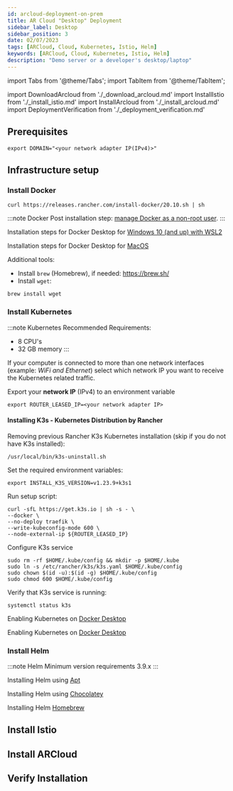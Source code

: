 ```yaml
---
id: arcloud-deployment-on-prem
title: AR Cloud "Desktop" Deployment
sidebar_label: Desktop
sidebar_position: 3
date: 02/07/2023
tags: [ARCloud, Cloud, Kubernetes, Istio, Helm]
keywords: [ARCloud, Cloud, Kubernetes, Istio, Helm]
description: "Demo server or a developer's desktop/laptop"
---
```

import Tabs from '@theme/Tabs';
import TabItem from '@theme/TabItem';

import DownloadArcloud from './_download_arcloud.md'
import InstallIstio from './_install_istio.md'
import InstallArcloud from './_install_arcloud.md'
import DeploymentVerification from './_deployment_verification.md'

## Prerequisites

<DownloadArcloud />

```shell
export DOMAIN="<your network adapter IP(IPv4)>"
```

## Infrastructure setup

### Install Docker  

<Tabs>
  <TabItem value="ubuntu" label="Ubuntu 20.04" default>

```shell
curl https://releases.rancher.com/install-docker/20.10.sh | sh
```

:::note Docker
Post installation step: [manage Docker as a non-root user](https://docs.docker.com/engine/install/linux-postinstall/).
:::

  </TabItem>
  <TabItem value="windows" label="Windows 10">

Installation steps for Docker Desktop for [Windows 10 (and up) with WSL2](https://docs.docker.com/desktop/install/windows-install/)

  </TabItem>
  <TabItem value="macos" label="MacOS">

Installation steps for Docker Desktop for [MacOS](https://docs.docker.com/desktop/install/mac-install/)

Additional tools:

- Install `brew` (Homebrew), if needed: https://brew.sh/
- Install `wget`:

```shell
brew install wget
```

  </TabItem>
</Tabs>

### Install Kubernetes

:::note Kubernetes
Recommended Requirements:

- 8 CPU's
- 32 GB memory
:::

If your computer is connected to more than one network interfaces (example: *WiFi and Ethernet*) select which network IP you want to receive the Kubernetes related traffic.

Export your **network IP** (IPv4) to an environment variable

```shell
export ROUTER_LEASED_IP=<your network adapter IP>
```

<Tabs>
  <TabItem value="ubuntu" label="Ubuntu 20.04" default>

#### Installing K3s - Kubernetes Distribution by Rancher

Removing previous Rancher K3s Kubernetes installation (skip if you do not have K3s installed):

```shell
/usr/local/bin/k3s-uninstall.sh
```

Set the required environment variables:

```shell
export INSTALL_K3S_VERSION=v1.23.9+k3s1
```

Run setup script:

```shell
curl -sfL https://get.k3s.io | sh -s - \
--docker \
--no-deploy traefik \
--write-kubeconfig-mode 600 \
--node-external-ip ${ROUTER_LEASED_IP}
```

Configure K3s service

```shell
sudo rm -rf $HOME/.kube/config && mkdir -p $HOME/.kube
sudo ln -s /etc/rancher/k3s/k3s.yaml $HOME/.kube/config
sudo chown $(id -u):$(id -g) $HOME/.kube/config
sudo chmod 600 $HOME/.kube/config
```

Verify that K3s service is running:

```shell
systemctl status k3s
```

  </TabItem>
  <TabItem value="windows" label="Windows 10">

Enabling Kubernetes on [Docker Desktop](https://docs.docker.com/desktop/kubernetes/)

  </TabItem>
  <TabItem value="macos" label="MacOS">

Enabling Kubernetes on [Docker Desktop](https://docs.docker.com/desktop/kubernetes/)

  </TabItem>
</Tabs>

### Install Helm

:::note Helm
Minimum version requirements 3.9.x
:::

<Tabs>
  <TabItem value="ubuntu" label="Ubuntu 20.04" default>

Installing Helm using [Apt](https://helm.sh/docs/intro/install/#from-apt-debianubuntu)

  </TabItem>
  <TabItem value="windows" label="Windows 10">

Installing Helm using [Chocolatey](https://helm.sh/docs/intro/install/#from-chocolatey-windows)

  </TabItem>
  <TabItem value="macos" label="MacOS">

Installing Helm [Homebrew](https://helm.sh/docs/intro/install/#from-homebrew-macos)

  </TabItem>
</Tabs>

## Install Istio

<InstallIstio />

## Install ARCloud

<InstallArcloud />

## Verify Installation

<DeploymentVerification />
